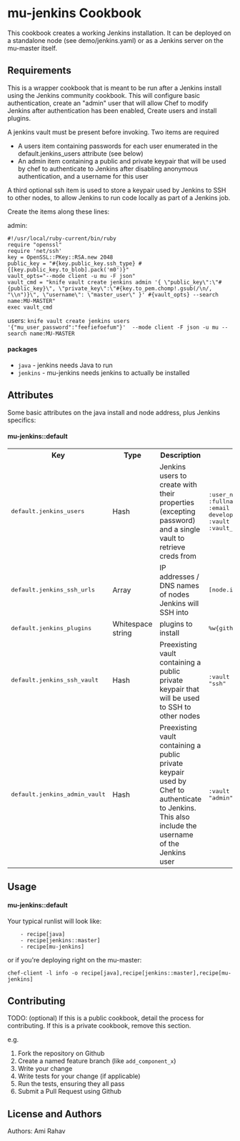 mu-jenkins Cookbook
===================
This cookbook creates a working Jenkins installation.  It can be deployed on a standalone node (see demo/jenkins.yaml) or as a Jenkins server on the mu-master itself.

Requirements
------------
This is a wrapper cookbook that is meant to be run after a Jenkins install using the Jenkins community cookbook. This will configure basic authentication, create an "admin" user that will allow Chef to modify Jenkins after authentication has been enabled, Create users and install plugins.

A jenkins vault must be present before invoking.  Two items are required
-  A users item containing passwords for each user enumerated in the default.jenkins_users attribute (see below)
-  An admin item containing a public and private keypair that will be used by chef to authenticate to Jenkins after disabling anonymous authentication, and a username for this user

A third optional ssh item is used to store a keypair used by Jenkins to SSH to other nodes, to allow Jenkins to run code locally as part of a Jenkins job.

Create the items along these lines:

admin:
```
#!/usr/local/ruby-current/bin/ruby
require "openssl"
require 'net/ssh'
key = OpenSSL::PKey::RSA.new 2048
public_key = "#{key.public_key.ssh_type} #{[key.public_key.to_blob].pack('m0')}"
vault_opts="--mode client -u mu -F json"
vault_cmd = "knife vault create jenkins admin '{ \"public_key\":\"#{public_key}\", \"private_key\":\"#{key.to_pem.chomp!.gsub(/\n/, "\\n")}\", \"username\": \"master_user\" }' #{vault_opts} --search name:MU-MASTER"
exec vault_cmd
```

users:
```knife vault create jenkins users '{"mu_user_password":"feefiefoefum"}'  --mode client -F json -u mu --search name:MU-MASTER```


#### packages
- `java` - jenkins needs Java to run
- `jenkins` - mu-jenkins needs jenkins to actually be installed

Attributes
----------
Some basic attributes on the java install and node address, plus Jenkins specifics:

#### mu-jenkins::default
<table>
  <tr>
    <th>Key</th>
    <th>Type</th>
    <th>Description</th>
    <th>Default</th>
  </tr>
  <tr>
    <td><tt>default.jenkins_users</tt></td>
    <td>Hash</td>
    <td>Jenkins users to create with their properties (excepting password) and a single vault to retrieve creds from</td>
    <td><tt>:user_name => "mu_user", :fullname => "Mu-Demo-User", :email => "mu-developers@googlegroups.com", :vault => "jenkins", :vault_item => "users"}</tt></td>
  </tr>
  <tr>
    <td><tt>default.jenkins_ssh_urls</tt></td>
    <td>Array</td>
    <td>IP addresses / DNS names of nodes Jenkins will SSH into</td>
    <td><tt>[node.ipaddress]</tt></td>
  </tr>
  <tr>
    <td><tt>default.jenkins_plugins</tt></td>
    <td>Whitespace string</td>
    <td>plugins to install</td>
    <td><tt>%w{github ssh deploy}</tt></td>
  </tr>
  <tr>
    <td><tt>default.jenkins_ssh_vault</tt></td>
    <td>Hash</td>
    <td>Preexisting vault containing a public private keypair that will be used to SSH to other nodes</td>
    <td><tt>:vault => "jenkins", :item => "ssh"</tt></td>
  </tr>
  <tr>
    <td><tt>default.jenkins_admin_vault</tt></td>
    <td>Hash</td>
    <td>Preexisting vault containing a public private keypair used by Chef to authenticate to Jenkins. This also include the username of the Jenkins user</td>
    <td><tt>:vault => "jenkins", :item => "admin"</tt></td>
  </tr>
</table>

Usage
-----
#### mu-jenkins::default
Your typical runlist will look like:

```    run_list:
    - recipe[java]
    - recipe[jenkins::master]
    - recipe[mu-jenkins]
```

or if you're deploying right on the mu-master:

    chef-client -l info -o recipe[java],recipe[jenkins::master],recipe[mu-jenkins]


Contributing
------------
TODO: (optional) If this is a public cookbook, detail the process for contributing. If this is a private cookbook, remove this section.

e.g.
1. Fork the repository on Github
2. Create a named feature branch (like `add_component_x`)
3. Write your change
4. Write tests for your change (if applicable)
5. Run the tests, ensuring they all pass
6. Submit a Pull Request using Github

License and Authors
-------------------
Authors: Ami Rahav
